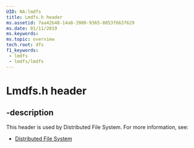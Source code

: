 ```yaml
---
UID: NA:lmdfs
title: Lmdfs.h header
ms.assetid: 7aa42b48-14a8-3900-9365-8053f6637629
ms.date: 01/11/2019
ms.keywords: 
ms.topic: overview
tech.root: dfs
f1_keywords:
 - lmdfs
 - lmdfs/lmdfs
---
```


# Lmdfs.h header


## -description

This header is used by Distributed File System. For more information, see:

- [Distributed File System](../_dfs/index.md)

